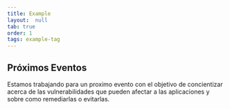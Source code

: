 ```yaml
---
title: Example
layout:  null
tab: true
order: 1
tags: example-tag
---
```


## Próximos Eventos

Estamos trabajando para un proximo evento con el objetivo  de concientizar acerca de las vulnerabilidades que pueden afectar a las aplicaciones y sobre como remediarlas o evitarlas.
